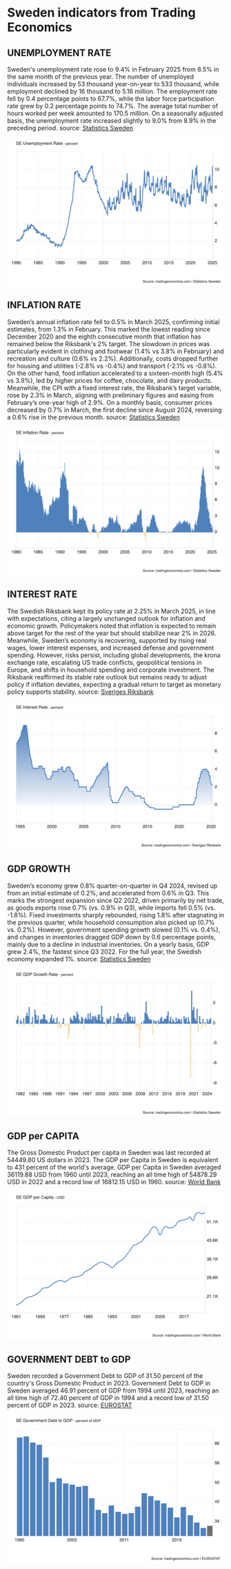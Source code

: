 # Sweden indicators from Trading Economics

## UNEMPLOYMENT RATE

Sweden's unemployment rate rose to 9.4% in February 2025 from 8.5% in the same month of the previous year. The number of unemployed individuals increased by 53 thousand year-on-year to 533 thousand, while employment declined by 16 thousand to 5.16 million. The employment rate fell by 0.4 percentage points to 67.7%, while the labor force participation rate grew by 0.2 percentage points to 74.7%. The average total number of hours worked per week amounted to 170.5 million. On a seasonally adjusted basis, the unemployment rate increased slightly to 9.0% from 8.9% in the preceding period. source: [Statistics Sweden](https://www.scb.se/)

![SE_Unemployment_Rate.png](./images/SE_Unemployment_Rate.png)

## INFLATION RATE

Sweden’s annual inflation rate fell to 0.5% in March 2025, confirming initial estimates, from 1.3% in February. This marked the lowest reading since December 2020 and the eighth consecutive month that inflation has remained below the Riksbank's 2% target. The slowdown in prices was particularly evident in clothing and footwear (1.4% vs 3.8% in February) and recreation and culture (0.6% vs 2.2%). Additionally, costs dropped further for housing and utilities (-2.8% vs -0.4%) and transport (-2.1% vs -0.8%). On the other hand, food inflation accelerated to a sixteen-month high (5.4% vs 3.9%), led by higher prices for coffee, chocolate, and dairy products. Meanwhile, the CPI with a fixed interest rate, the Riksbank’s target variable, rose by 2.3% in March, aligning with preliminary figures and easing from February’s one-year high of 2.9%. On a monthly basis, consumer prices decreased by 0.7% in March, the first decline since August 2024, reversing a 0.6% rise in the previous month. source: [Statistics Sweden](https://www.scb.se/)


![SE_Inflation_Rate](./images/SE_Inflation_Rate.png)

## INTEREST RATE

The Swedish Riksbank kept its policy rate at 2.25% in March 2025, in line with expectations, citing a largely unchanged outlook for inflation and economic growth. Policymakers noted that inflation is expected to remain above target for the rest of the year but should stabilize near 2% in 2026. Meanwhile, Sweden’s economy is recovering, supported by rising real wages, lower interest expenses, and increased defense and government spending. However, risks persist, including global developments, the krona exchange rate, escalating US trade conflicts, geopolitical tensions in Europe, and shifts in household spending and corporate investment. The Riksbank reaffirmed its stable rate outlook but remains ready to adjust policy if inflation deviates, expecting a gradual return to target as monetary policy supports stability. source: [Sveriges Riksbank](https://www.riksbank.se/)

![SE_Interest_Rate](./images/SE_Interest_Rate.png)

## GDP GROWTH

Sweden’s economy grew 0.8% quarter-on-quarter in Q4 2024, revised up from an initial estimate of 0.2%, and accelerated from 0.6% in Q3. This marks the strongest expansion since Q2 2022, driven primarily by net trade, as goods exports rose 0.7% (vs. 0.9% in Q3), while imports fell 0.5% (vs. -1.8%). Fixed investments sharply rebounded, rising 1.8% after stagnating in the previous quarter, while household consumption also picked up (0.7% vs. 0.2%). However, government spending growth slowed (0.1% vs. 0.4%), and changes in inventories dragged GDP down by 0.6 percentage points, mainly due to a decline in industrial inventories. On a yearly basis, GDP grew 2.4%, the fastest since Q3 2022. For the full year, the Swedish economy expanded 1%. source: [Statistics Sweden](https://www.scb.se/)

![SE_GDP_Growth_Rate](./images/SE_GDP_Growth_Rate.png)

## GDP per CAPITA

The Gross Domestic Product per capita in Sweden was last recorded at 54449.80 US dollars in 2023. The GDP per Capita in Sweden is equivalent to 431 percent of the world's average. GDP per Capita in Sweden averaged 36119.88 USD from 1960 until 2023, reaching an all time high of 54878.29 USD in 2022 and a record low of 16812.15 USD in 1960. source: [World Bank](https://www.worldbank.org/)

![SE_GDP_per_Capita](./images/SE_GDP_per_Capita.png)

## GOVERNMENT DEBT to GDP

Sweden recorded a Government Debt to GDP of 31.50 percent of the country's Gross Domestic Product in 2023. Government Debt to GDP in Sweden averaged 46.91 percent of GDP from 1994 until 2023, reaching an all time high of 72.40 percent of GDP in 1994 and a record low of 31.50 percent of GDP in 2023. source: [EUROSTAT](https://ec.europa.eu/eurostat/)

![SE_Government_Debt_to_GDP](./images/SE_Government_Debt_to_GDP.png)

